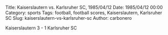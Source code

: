 Title: Kaiserslautern vs. Karlsruher SC, 1985/04/12
Date: 1985/04/12 00:00
Category: sports
Tags: football, football scores, Kaiserslautern, Karlsruher SC
Slug: kaiserslautern-vs-karlsruher-sc
Author: carbonero


Kaiserslautern 3 - 1 Karlsruher SC
